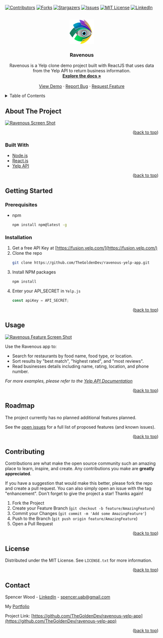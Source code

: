 <div id="top"></div>

<!-- PROJECT SHIELDS -->
<!--
*** I'm using markdown "reference style" links for readability.
*** Reference links are enclosed in brackets [ ] instead of parentheses ( ).
*** See the bottom of this document for the declaration of the reference variables
*** for contributors-url, forks-url, etc. This is an optional, concise syntax you may use.
*** https://www.markdownguide.org/basic-syntax/#reference-style-links
-->

[![Contributors][contributors-shield]][contributors-url]
[![Forks][forks-shield]][forks-url]
[![Stargazers][stars-shield]][stars-url]
[![Issues][issues-shield]][issues-url]
[![MIT License][license-shield]][license-url]
[![LinkedIn][linkedin-shield]][linkedin-url]

<!-- PROJECT LOGO -->
<br />
<div align="center">
  <a href="https://github.com/TheGoldenDev/ravenous-yelp-app">
    <img src="public/logo.svg" alt="Logo" width="80" height="80">
  </a>

<h3 align="center">Ravenous</h3>

  <p align="center">
    Ravenous is a Yelp clone demo project built with ReactJS that uses data from the Yelp API to return business information. 
    <br />
    <a href="https://github.com/TheGoldenDev/ravenous-yelp-app"><strong>Explore the docs »</strong></a>
    <br />
    <br />
    <a href="https://github.com/TheGoldenDev/ravenous-yelp-app">View Demo</a>
    ·
    <a href="https://github.com/TheGoldenDev/ravenous-yelp-app/issues">Report Bug</a>
    ·
    <a href="https://github.com/TheGoldenDev/ravenous-yelp-app/issues">Request Feature</a>
  </p>
</div>

<!-- TABLE OF CONTENTS -->
<details>
  <summary>Table of Contents</summary>
  <ol>
    <li>
      <a href="#about-the-project">About The Project</a>
      <ul>
        <li><a href="#built-with">Built With</a></li>
      </ul>
    </li>
    <li>
      <a href="#getting-started">Getting Started</a>
      <ul>
        <li><a href="#prerequisites">Prerequisites</a></li>
        <li><a href="#installation">Installation</a></li>
      </ul>
    </li>
    <li><a href="#usage">Usage</a></li>
    <li><a href="#roadmap">Roadmap</a></li>
    <li><a href="#contributing">Contributing</a></li>
    <li><a href="#license">License</a></li>
    <li><a href="#contact">Contact</a></li>
  </ol>
</details>

<!-- ABOUT THE PROJECT -->

## About The Project

[![Ravenous Screen Shot][product-screenshot]](https://ravenous-yelp-c09825.netlify.app/)

<p align="right">(<a href="#top">back to top</a>)</p>

### Built With

- [Node.js](https://nextjs.org/)
- [React.js](https://reactjs.org/)
- [Yelp API](https://www.yelp.com/developers)

<p align="right">(<a href="#top">back to top</a>)</p>

<!-- GETTING STARTED -->

## Getting Started

### Prerequisites

- npm
  ```sh
  npm install npm@latest -g
  ```

### Installation

1. Get a free API Key at [https://fusion.yelp.com/](https://fusion.yelp.com/)
2. Clone the repo
   ```sh
   git clone https://github.com/TheGoldenDev/ravenous-yelp-app.git
   ```
3. Install NPM packages
   ```sh
   npm install
   ```
4. Enter your API_SECRET in `Yelp.js`
   ```js
   const apiKey = API_SECRET;
   ```

<p align="right">(<a href="#top">back to top</a>)</p>

<!-- USAGE EXAMPLES -->

## Usage

[![Ravenous Feature Screen Shot][feature-screenshot]](https://ravenous-yelp-c09825.netlify.app/)

Use the Ravenous app to:

  <ul>
    <li>
    Search for restaurants by food name, food type, or location.
    </li>
    <li>
    Sort results by "best match", "highest rated", and "most reviews".
    </li>
    <li>
    Read businesses details including name, rating, location, and phone number.
    </li>
  </ul>

_For more examples, please refer to the [Yelp API Documentation](https://www.yelp.com/developers/documentation/v3)_

<p align="right">(<a href="#top">back to top</a>)</p>

<!-- ROADMAP -->

## Roadmap

The project currently has no planned additional features planned.

See the [open issues](https://github.com/TheGoldenDev/ravenous-yelp-app/issues) for a full list of proposed features (and known issues).

<p align="right">(<a href="#top">back to top</a>)</p>

<!-- CONTRIBUTING -->

## Contributing

Contributions are what make the open source community such an amazing place to learn, inspire, and create. Any contributions you make are **greatly appreciated**.

If you have a suggestion that would make this better, please fork the repo and create a pull request. You can also simply open an issue with the tag "enhancement".
Don't forget to give the project a star! Thanks again!

1. Fork the Project
2. Create your Feature Branch (`git checkout -b feature/AmazingFeature`)
3. Commit your Changes (`git commit -m 'Add some AmazingFeature'`)
4. Push to the Branch (`git push origin feature/AmazingFeature`)
5. Open a Pull Request

<p align="right">(<a href="#top">back to top</a>)</p>

<!-- LICENSE -->

## License

Distributed under the MIT License. See `LICENSE.txt` for more information.

<p align="right">(<a href="#top">back to top</a>)</p>

<!-- CONTACT -->

## Contact

Spencer Wood - [LinkedIn](https://www.linkedin.com/in/spencer-wood-web-dev/) - spencer.uab@gmail.com

My [Portfolio](https://www.captivatingwebsite.com/)

Project Link: [https://github.com/TheGoldenDev/ravenous-yelp-app](https://github.com/TheGoldenDev/ravenous-yelp-app)

<p align="right">(<a href="#top">back to top</a>)</p>

<!-- MARKDOWN LINKS & IMAGES -->
<!-- https://www.markdownguide.org/basic-syntax/#reference-style-links -->

[contributors-shield]: https://img.shields.io/github/contributors/TheGoldenDev/ravenous-yelp-app.svg?style=for-the-badge
[contributors-url]: https://github.com/TheGoldenDev/ravenous-yelp-app/graphs/contributors
[forks-shield]: https://img.shields.io/github/forks/TheGoldenDev/ravenous-yelp-app.svg?style=for-the-badge
[forks-url]: https://github.com/TheGoldenDev/ravenous-yelp-app/network/members
[stars-shield]: https://img.shields.io/github/stars/TheGoldenDev/ravenous-yelp-app.svg?style=for-the-badge
[stars-url]: https://github.com/TheGoldenDev/ravenous-yelp-app/stargazers
[issues-shield]: https://img.shields.io/github/issues/TheGoldenDev/ravenous-yelp-app.svg?style=for-the-badge
[issues-url]: https://github.com/TheGoldenDev/ravenous-yelp-app/issues
[license-shield]: https://img.shields.io/github/license/TheGoldenDev/ravenous-yelp-app.svg?style=for-the-badge
[license-url]: https://github.com/TheGoldenDev/ravenous-yelp-app/blob/master/LICENSE.txt
[linkedin-shield]: https://img.shields.io/badge/-LinkedIn-black.svg?style=for-the-badge&logo=linkedin&colorB=555
[linkedin-url]: https://linkedin.com/in/spencer-wood-web-dev
[product-screenshot]: screenshot.png
[feature-screenshot]: feature-screenshot.png
